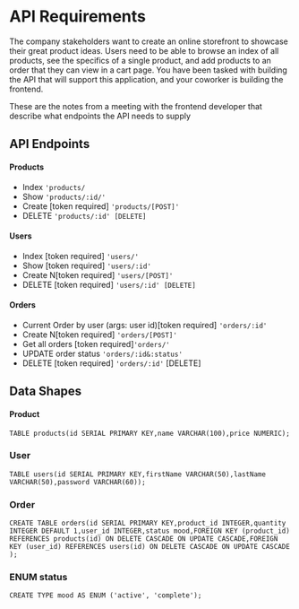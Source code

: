 # API Requirements
The company stakeholders want to create an online storefront to showcase their great product ideas. Users need to be able to browse an index of all products, see the specifics of a single product, and add products to an order that they can view in a cart page. You have been tasked with building the API that will support this application, and your coworker is building the frontend.

These are the notes from a meeting with the frontend developer that describe what endpoints the API needs to supply

## API Endpoints
#### Products
- Index  `'products/`
- Show  `'products/:id/'`
- Create [token required] `'products/[POST]'`
- DELETE `'products/:id' [DELETE]`

#### Users
- Index [token required] `'users/'`
- Show [token required] `'users/:id'`
- Create N[token required] `'users/[POST]'`
- DELETE [token required] `'users/:id' [DELETE]`

#### Orders
- Current Order by user (args: user id)[token required] `'orders/:id'`
- Create N[token required] `'orders/[POST]'`
- Get all orders [token required]`'orders/'`
- UPDATE order status `'orders/:id&:status'`
- DELETE [token required] `'orders/:id'` [DELETE]

## Data Shapes
#### Product
` TABLE products(id SERIAL PRIMARY KEY,name VARCHAR(100),price NUMERIC); `

### User
` TABLE users(id SERIAL PRIMARY KEY,firstName VARCHAR(50),lastName VARCHAR(50),password VARCHAR(60)); `

### Order
` CREATE TABLE orders(id SERIAL PRIMARY KEY,product_id INTEGER,quantity INTEGER DEFAULT 1,user_id INTEGER,status mood,FOREIGN KEY (product_id) REFERENCES products(id) ON DELETE CASCADE ON UPDATE CASCADE,FOREIGN KEY (user_id) REFERENCES users(id) ON DELETE CASCADE ON UPDATE CASCADE ); `

### ENUM status
` CREATE TYPE mood AS ENUM ('active', 'complete'); `